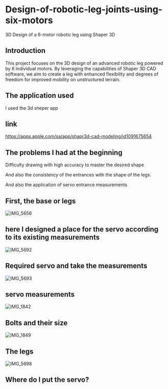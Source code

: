 # Design-of-robotic-leg-joints-using-six-motors
3D Design of a 6-motor robotic leg using Shaper 3D

## Introduction

This project focuses on the 3D design of an advanced robotic leg powered by 6 individual motors. 
By leveraging the capabilities of Shaper 3D CAD software, we aim to create a leg with enhanced flexibility and degrees of freedom for improved mobility on unstructured terrain.

## The application used

I used the 3d sheper app
## link 
https://apps.apple.com/sa/app/shapr3d-cad-modeling/id1091675654

## The problems I had at the beginning
Difficulty drawing with high accuracy to master the desired shape

And also the consistency of the entrances with the shape of the legs.

And also the application of servo entrance measurements

 ## First, the base or legs
 ![IMG_5656](https://github.com/ijana7/Design-of-robotic-leg-joints-using-six-motors/assets/173642526/88c4cc8a-9661-4a01-9d0b-5ec4a24323cd)
 ## here I designed a place for the servo according to its existing measurements
 ![IMG_5692](https://github.com/ijana7/Design-of-robotic-leg-joints-using-six-motors/assets/173642526/15f08812-2582-460a-a384-63f214c6530b)

## Required servo and take the measurements
![IMG_5693](https://github.com/ijana7/Design-of-robotic-leg-joints-using-six-motors/assets/173642526/37e8115d-2def-4f71-b615-c0edeedff65a)

## servo measurements
![IMG_1842](https://github.com/ijana7/Design-of-robotic-leg-joints-using-six-motors/assets/173642526/4bcf169e-1e1b-43c1-af8a-b44d20b61f76)

## Bolts and their size
![IMG_1849](https://github.com/ijana7/Design-of-robotic-leg-joints-using-six-motors/assets/173642526/9ab9b0e8-ee8e-4e4a-b12f-058eac9c8f19)

## The legs
![IMG_5698](https://github.com/ijana7/Design-of-robotic-leg-joints-using-six-motors/assets/173642526/713f0974-752b-4a47-94d8-33627a149aad)

## Where do I put the servo?
